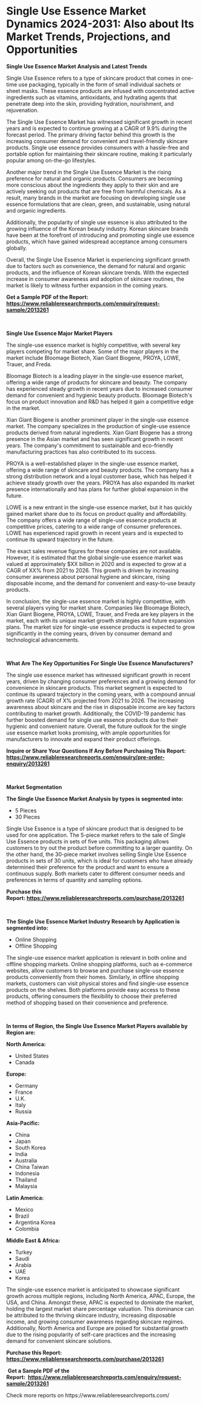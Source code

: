 <p><h1>Single Use Essence Market Dynamics 2024-2031: Also about Its Market Trends, Projections, and Opportunities</h1></p><p><strong>Single Use Essence Market Analysis and Latest Trends</strong></p>
<p><p>Single Use Essence refers to a type of skincare product that comes in one-time use packaging, typically in the form of small individual sachets or sheet masks. These essence products are infused with concentrated active ingredients such as vitamins, antioxidants, and hydrating agents that penetrate deep into the skin, providing hydration, nourishment, and rejuvenation.</p><p>The Single Use Essence Market has witnessed significant growth in recent years and is expected to continue growing at a CAGR of 9.9% during the forecast period. The primary driving factor behind this growth is the increasing consumer demand for convenient and travel-friendly skincare products. Single use essence provides consumers with a hassle-free and portable option for maintaining their skincare routine, making it particularly popular among on-the-go lifestyles.</p><p>Another major trend in the Single Use Essence Market is the rising preference for natural and organic products. Consumers are becoming more conscious about the ingredients they apply to their skin and are actively seeking out products that are free from harmful chemicals. As a result, many brands in the market are focusing on developing single use essence formulations that are clean, green, and sustainable, using natural and organic ingredients.</p><p>Additionally, the popularity of single use essence is also attributed to the growing influence of the Korean beauty industry. Korean skincare brands have been at the forefront of introducing and promoting single use essence products, which have gained widespread acceptance among consumers globally.</p><p>Overall, the Single Use Essence Market is experiencing significant growth due to factors such as convenience, the demand for natural and organic products, and the influence of Korean skincare trends. With the expected increase in consumer awareness and adoption of skincare routines, the market is likely to witness further expansion in the coming years.</p></p>
<p><strong>Get a Sample PDF of the Report:&nbsp; <a href="https://www.reliableresearchreports.com/enquiry/request-sample/2013261">https://www.reliableresearchreports.com/enquiry/request-sample/2013261</a></strong></p>
<p>&nbsp;</p>
<p><strong>Single Use Essence Major Market Players</strong></p>
<p><p>The single-use essence market is highly competitive, with several key players competing for market share. Some of the major players in the market include Bloomage Biotech, Xian Giant Biogene, PROYA, LOWE, Trauer, and Freda. </p><p>Bloomage Biotech is a leading player in the single-use essence market, offering a wide range of products for skincare and beauty. The company has experienced steady growth in recent years due to increased consumer demand for convenient and hygienic beauty products. Bloomage Biotech's focus on product innovation and R&D has helped it gain a competitive edge in the market.</p><p>Xian Giant Biogene is another prominent player in the single-use essence market. The company specializes in the production of single-use essence products derived from natural ingredients. Xian Giant Biogene has a strong presence in the Asian market and has seen significant growth in recent years. The company's commitment to sustainable and eco-friendly manufacturing practices has also contributed to its success.</p><p>PROYA is a well-established player in the single-use essence market, offering a wide range of skincare and beauty products. The company has a strong distribution network and a loyal customer base, which has helped it achieve steady growth over the years. PROYA has also expanded its market presence internationally and has plans for further global expansion in the future.</p><p>LOWE is a new entrant in the single-use essence market, but it has quickly gained market share due to its focus on product quality and affordability. The company offers a wide range of single-use essence products at competitive prices, catering to a wide range of consumer preferences. LOWE has experienced rapid growth in recent years and is expected to continue its upward trajectory in the future.</p><p>The exact sales revenue figures for these companies are not available. However, it is estimated that the global single-use essence market was valued at approximately $XX billion in 2020 and is expected to grow at a CAGR of XX% from 2021 to 2026. This growth is driven by increasing consumer awareness about personal hygiene and skincare, rising disposable income, and the demand for convenient and easy-to-use beauty products.</p><p>In conclusion, the single-use essence market is highly competitive, with several players vying for market share. Companies like Bloomage Biotech, Xian Giant Biogene, PROYA, LOWE, Trauer, and Freda are key players in the market, each with its unique market growth strategies and future expansion plans. The market size for single-use essence products is expected to grow significantly in the coming years, driven by consumer demand and technological advancements.</p></p>
<p>&nbsp;</p>
<p><strong>What Are The Key Opportunities For Single Use Essence Manufacturers?</strong></p>
<p><p>The single use essence market has witnessed significant growth in recent years, driven by changing consumer preferences and a growing demand for convenience in skincare products. This market segment is expected to continue its upward trajectory in the coming years, with a compound annual growth rate (CAGR) of X% projected from 2021 to 2026. The increasing awareness about skincare and the rise in disposable income are key factors contributing to market growth. Additionally, the COVID-19 pandemic has further boosted demand for single use essence products due to their hygienic and convenient nature. Overall, the future outlook for the single use essence market looks promising, with ample opportunities for manufacturers to innovate and expand their product offerings.</p></p>
<p><strong>Inquire or Share Your Questions If Any Before Purchasing This Report: <a href="https://www.reliableresearchreports.com/enquiry/pre-order-enquiry/2013261">https://www.reliableresearchreports.com/enquiry/pre-order-enquiry/2013261</a></strong></p>
<p>&nbsp;</p>
<p><strong>Market Segmentation</strong></p>
<p><strong>The Single Use Essence Market Analysis by types is segmented into:</strong></p>
<p><ul><li>5 Pieces</li><li>30 Pieces</li></ul></p>
<p><p>Single Use Essence is a type of skincare product that is designed to be used for one application. The 5-piece market refers to the sale of Single Use Essence products in sets of five units. This packaging allows customers to try out the product before committing to a larger quantity. On the other hand, the 30-piece market involves selling Single Use Essence products in sets of 30 units, which is ideal for customers who have already determined their preference for the product and want to ensure a continuous supply. Both markets cater to different consumer needs and preferences in terms of quantity and sampling options.</p></p>
<p><strong>Purchase this Report:&nbsp;<a href="https://www.reliableresearchreports.com/purchase/2013261">https://www.reliableresearchreports.com/purchase/2013261</a></strong></p>
<p>&nbsp;</p>
<p><strong>The Single Use Essence Market Industry Research by Application is segmented into:</strong></p>
<p><ul><li>Online Shopping</li><li>Offline Shopping</li></ul></p>
<p><p>The single-use essence market application is relevant in both online and offline shopping markets. Online shopping platforms, such as e-commerce websites, allow customers to browse and purchase single-use essence products conveniently from their homes. Similarly, in offline shopping markets, customers can visit physical stores and find single-use essence products on the shelves. Both platforms provide easy access to these products, offering consumers the flexibility to choose their preferred method of shopping based on their convenience and preference.</p></p>
<p>&nbsp;</p>
<p><strong>In terms of Region, the Single Use Essence Market Players available by Region are:</strong></p>
<p>
    <p> <strong> North America: </strong>
        <ul>
            <li>United States</li>
            <li>Canada</li>
        </ul>
        </p> 
    <p> <strong> Europe: </strong>
        <ul>
            <li>Germany</li>
            <li>France</li>
            <li>U.K.</li>
            <li>Italy</li>
            <li>Russia</li>
        </ul>
        </p> 
    <p> <strong> Asia-Pacific: </strong>
        <ul>
            <li>China</li>
            <li>Japan</li>
            <li>South Korea</li>
            <li>India</li>
            <li>Australia</li>
            <li>China Taiwan</li>
            <li>Indonesia</li>
            <li>Thailand</li>
            <li>Malaysia</li>
        </ul>
        </p> 
    <p> <strong> Latin America: </strong>
        <ul>
            <li>Mexico</li>
            <li>Brazil</li>
            <li>Argentina Korea</li>
            <li>Colombia</li>
        </ul>
        </p> 
    <p> <strong> Middle East & Africa: </strong>
        <ul>
            <li>Turkey</li>
            <li>Saudi</li>
            <li>Arabia</li>
            <li>UAE</li>
            <li>Korea</li>
        </ul>
    </p>
    </p>
<p><p>The single-use essence market is anticipated to showcase significant growth across multiple regions, including North America, APAC, Europe, the USA, and China. Amongst these, APAC is expected to dominate the market, holding the largest market share percentage valuation. This dominance can be attributed to the thriving skincare industry, increasing disposable income, and growing consumer awareness regarding skincare regimes. Additionally, North America and Europe are poised for substantial growth due to the rising popularity of self-care practices and the increasing demand for convenient skincare solutions.</p></p>
<p><strong>Purchase this Report: <a href="https://www.reliableresearchreports.com/purchase/2013261">https://www.reliableresearchreports.com/purchase/2013261</a></strong></p>
<p>&nbsp;<strong>Get a Sample PDF of the Report:&nbsp;&nbsp;<a href="https://www.reliableresearchreports.com/enquiry/request-sample/2013261">https://www.reliableresearchreports.com/enquiry/request-sample/2013261</a></strong></p>
<p><strong></strong></p>
<p>Check more reports on https://www.reliableresearchreports.com/</p>